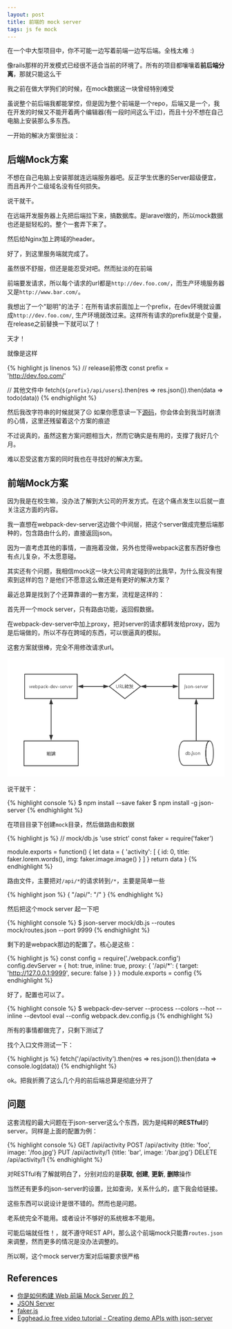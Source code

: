 ```yaml
---
layout: post
title: 前端的 mock server
tags: js fe mock
---
```


在一个中大型项目中，你不可能一边写着前端一边写后端。全栈太难 :)

像rails那样的开发模式已经很不适合当前的环境了。所有的项目都嚷嚷着**前后端分离**，那就只能这么干

我之前在做大学狗们的时候，在mock数据这一块曾经特别难受

虽说整个前后端我都能掌控，但是因为整个前端是一个repo，后端又是一个，我在开发的时候又不能开着两个编辑器(有一段时间这么干过)，而且十分不想在自己电脑上安装那么多东西。

一开始的解决方案很扯淡：

## 后端Mock方案

不想在自己电脑上安装那就连远端服务器吧。反正学生优惠的Server超级便宜，而且再开个二级域名没有任何损失。

说干就干。

在远端开发服务器上先把后端拉下来，搞数据库。是laravel做的，所以mock数据也还是挺轻松的。整个一套弄下来了。

然后给Nginx加上跨域的header。

好了，到这里服务端就完成了。

虽然很不舒服，但还是能忍受对吧。然而扯淡的在前端

前端要发请求，所以每个请求的url都是`http://dev.foo.com/`，而生产环境服务器又是`http://www.bar.com/`。

我想出了一个"聪明"的法子：在所有请求前面加上一个prefix，在dev环境就设置成`http://dev.foo.com/`, 生产环境就改过来。这样所有请求的prefix就是个变量，在release之前替换一下就可以了！

天才！

就像是这样

{% highlight js linenos %}
// release前修改
const prefix = 'http://dev.foo.com/'

// 其他文件中
fetch(`${prefix}/api/users`).then(res => res.json()).then(data => todo(data))
{% endhighlight %}

然后我改字符串的时候就哭了&#9785; 如果你愿意读一下[源码](https://github.com/AnnatarHe/daxuedogs-web-client)，你会体会到我当时崩溃的心情，这里还残留着这个方案的痕迹

不过说真的，虽然这套方案问题相当大，然而它确实是有用的，支撑了我好几个月。

难以忍受这套方案的同时我也在寻找好的解决方案。

## 前端Mock方案

因为我是在校生嘛，没办法了解到大公司的开发方式。在这个痛点发生以后就一直关注这方面的内容。

我一直想在webpack-dev-server这边做个中间层，把这个server做成完整后端那种的，包含路由什么的，直接返回json。

因为一直考虑其他的事情，一直拖着没做，另外也觉得webpack这套东西好像也有点儿复杂，不太愿意碰。

其实还有个问题，我相信mock这一块大公司肯定碰到的比我早，为什么我没有搜索到这样的包？是他们不愿意这么做还是有更好的解决方案？

最近总算是找到了个还算靠谱的一套方案，流程是这样的：

首先开一个mock server，只有路由功能，返回假数据。

在webpack-dev-server中加上proxy，把对server的请求都转发给proxy，因为是后端做的，所以不存在跨域的东西，可以很逼真的模拟。

这套方案就很棒，完全不用修改请求url。

![mock server](/images/mock_server/mock_server.png)

说干就干：

{% highlight console %}
$ npm install --save faker
$ npm install -g json-server
{% endhighlight %}

在项目目录下创建`mock`目录，然后做路由和数据

{% highlight js %}
// mock/db.js
'use strict'
const faker = require('faker')

module.exports = function() {
    let data = {
        'activity': [
            {
                id: 0,
                title: faker.lorem.words(),
                img: faker.image.image()
            }
        ]
    }
    return data
}
{% endhighlight %}

路由文件，主要把对`/api/*`的请求转到`/*`，主要是简单一些

{% highlight json %}
{
    "/api/": "/"
}
{% endhighlight %}

然后把这个mock server 起一下吧

{% highlight console %}
$ json-server mock/db.js --routes mock/routes.json --port 9999
{% endhighlight %}

剩下的是webpack那边的配置了。核心是这些：

{% highlight js %}
const config = require('./webpack.config')
config.devServer = {
    hot: true,
    inline: true,
    proxy: {
        '/api/*': {
            target: 'http://127.0.0.1:9999',
            secure: false
        }
    }
}
module.exports = config
{% endhighlight %}

好了，配置也可以了。

{% highlight console %}
$ webpack-dev-server --process --colors --hot --inline --devtool eval --config webpack.dev.config.js
{% endhighlight %}

所有的事情都做完了，只剩下测试了

找个入口文件测试一下：

{% highlight js %}
fetch('/api/activity').then(res => res.json()).then(data => console.log(data))
{% endhighlight %}

ok。把我折腾了这么几个月的前后端总算是彻底分开了

## 问题

这套流程的最大问题在于json-server这么个东西，因为是纯粹的**RESTful**的server。同样是上面的配置为例：

{% highlight console %}
GET /api/activity
POST /api/activity {title: 'foo', image: '/foo.jpg'}
PUT /api/activity/1 {title: 'bar', image: '/bar.jpg'}
DELETE /api/activity/1
{% endhighlight %}

对RESTful有了解就明白了，分别对应的是**获取**, **创建**, **更新**, **删除**操作

当然还有更多的json-server的设置，比如查询，关系什么的，底下我会给链接。

这些东西可以说设计是很不错的。然而也是问题。

老系统完全不能用。或者设计不够好的系统根本不能用。

可能后端就任性！，就不遵守REST API，那么这个前端mock只能靠`routes.json`来调整，然而更多的情况是没办法调整的。

所以啊，这个mock server方案对后端要求很严格

## References

* [你是如何构建 Web 前端 Mock Server 的？](https://www.zhihu.com/question/35436669)
* [JSON Server](https://github.com/typicode/json-server)
* [faker.js](https://github.com/Marak/faker.js)
* [Egghead.io free video tutorial - Creating demo APIs with json-server](https://egghead.io/lessons/nodejs-creating-demo-apis-with-json-server)